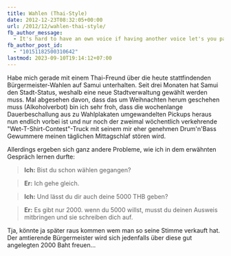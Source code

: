 ```yaml
---
title: Wahlen (Thai-Style)
date: 2012-12-23T08:32:05+00:00
url: /2012/12/wahlen-thai-style/
fb_author_message:
  - It's hard to have an own voice if having another voice let's you pay the rent.
fb_author_post_id:
  - "10151182500310642"
lastmod: 2023-09-10T19:14:12+07:00
---
```

Habe mich gerade mit einem Thai-Freund über die heute stattfindenden Bürgermeister-Wahlen auf Samui unterhalten. Seit drei Monaten hat Samui den Stadt-Status, weshalb eine neue Stadtverwaltung gewählt werden muss. Mal abgesehen davon, dass das um Weihnachten herum geschehen muss (Alkoholverbot) bin ich sehr froh, dass die wochenlange Dauerbeschallung aus zu Wahlplakaten umgewandelten Pickups heraus nun endlich vorbei ist und nur noch der zweimal wöchentlich verkehrende "Wet-T-Shirt-Contest"-Truck mit seinem mir eher genehmen Drum'n'Bass Gewummere meinen täglichen Mittagschlaf stören wird.

Allerdings ergeben sich ganz andere Probleme, wie ich in dem erwähnten Gespräch lernen durfte:

> **Ich:** Bist du schon wählen gegangen?

> **Er:** Ich gehe gleich.

> **Ich:** Und lässt du dir auch deine 5000 THB geben?

> **Er:** Es gibt nur 2000. wenn du 5000 willst, musst du deinen Ausweis mitbringen und sie schreiben dich auf.

Tja, könnte ja später raus kommen wem man so seine Stimme verkauft hat. Der amtierende Bürgermeister wird sich jedenfalls über diese gut angelegten 2000 Baht freuen...
